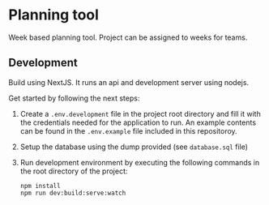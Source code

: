 # Planning tool

Week based planning tool. Project can be assigned to weeks for teams.

## Development

Build using NextJS. It runs an api and development server using nodejs.

Get started by following the next steps:

1.  Create a `.env.development` file in the project root directory and fill it with the credentials needed for the application to run. An example contents can be found in the `.env.example` file included in this repositoroy.
1.  Setup the database using the dump provided (see `database.sql` file)
1.  Run development environment by executing the following commands in the root directory of the project:


    ```shell
    npm install
    npm run dev:build:serve:watch
    ```
